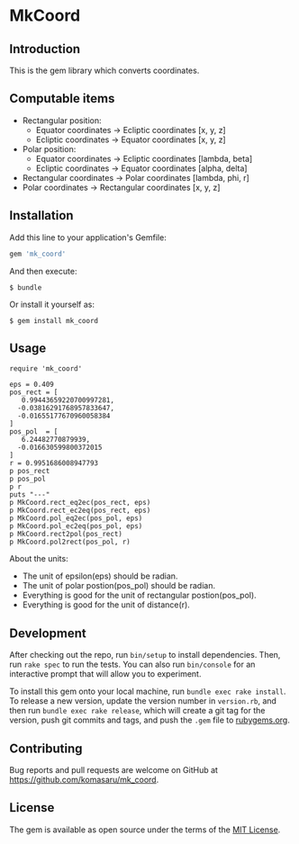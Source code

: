 # MkCoord

## Introduction

This is the gem library which converts coordinates.

## Computable items

* Rectangular position:
  - Equator coordinates -> Ecliptic coordinates [x, y, z]
  - Ecliptic coordinates -> Equator coordinates [x, y, z]
* Polar position:
  - Equator coordinates -> Ecliptic coordinates [lambda, beta]
  - Ecliptic coordinates -> Equator coordinates [alpha, delta]
* Rectangular coordinates -> Polar coordinates [lambda, phi, r]
* Polar coordinates -> Rectangular coordinates [x, y, z]

## Installation

Add this line to your application's Gemfile:

```ruby
gem 'mk_coord'
```

And then execute:

    $ bundle

Or install it yourself as:

    $ gem install mk_coord

## Usage

    require 'mk_coord'
    
    eps = 0.409
    pos_rect = [
       0.99443659220700997281,
      -0.03816291768957833647,
      -0.01655177670960058384
    ]
    pos_pol  = [
       6.24482770879939,
      -0.016630599800372015
    ]
    r = 0.9951686008947793
    p pos_rect
    p pos_pol
    p r
    puts "---"
    p MkCoord.rect_eq2ec(pos_rect, eps)
    p MkCoord.rect_ec2eq(pos_rect, eps)
    p MkCoord.pol_eq2ec(pos_pol, eps)
    p MkCoord.pol_ec2eq(pos_pol, eps)
    p MkCoord.rect2pol(pos_rect)
    p MkCoord.pol2rect(pos_pol, r)

About the units:

* The unit of epsilon(eps) should be radian.
* The unit of polar postion(pos_pol) should be radian.
* Everything is good for the unit of rectangular postion(pos_pol).
* Everything is good for the unit of distance(r).

## Development

After checking out the repo, run `bin/setup` to install dependencies. Then, run `rake spec` to run the tests. You can also run `bin/console` for an interactive prompt that will allow you to experiment.

To install this gem onto your local machine, run `bundle exec rake install`. To release a new version, update the version number in `version.rb`, and then run `bundle exec rake release`, which will create a git tag for the version, push git commits and tags, and push the `.gem` file to [rubygems.org](https://rubygems.org).

## Contributing

Bug reports and pull requests are welcome on GitHub at https://github.com/komasaru/mk_coord.


## License

The gem is available as open source under the terms of the [MIT License](http://opensource.org/licenses/MIT).

